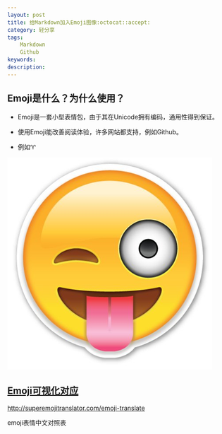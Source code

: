 ```yaml
---
layout: post
title: 给Markdown加入Emoji图像:octocat::accept:
category: 轻分享
tags:
    Markdown
    Github
keywords: 
description: 
---
```



## Emoji是什么？为什么使用？
* Emoji是一套小型表情包，由于其在Unicode拥有编码，通用性得到保证。

* 使用Emoji能改善阅读体验，许多网站都支持，例如Github。

* 例如:aries:

![](../../public/img/LightShare/Emoji/emoji-tongue.jpg)

## [Emoji可视化对应](http://www.webpagefx.com/tools/emoji-cheat-sheet/)


http://superemojitranslator.com/emoji-translate

emoji表情中文对照表